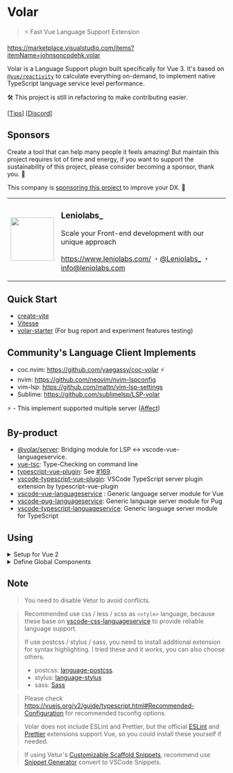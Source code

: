 # Volar

> ⚡ Fast Vue Language Support Extension

https://marketplace.visualstudio.com/items?itemName=johnsoncodehk.volar

Volar is a Language Support plugin built specifically for Vue 3. It's based on [`@vue/reactivity`](https://www.npmjs.com/package/@vue/reactivity) to calculate everything on-demand, to implement native TypeScript language service level performance.

🛠️ This project is still in refactoring to make contributing easier.

[[Tips](https://github.com/johnsoncodehk/volar/issues/53)] [[Discord](https://discord.gg/5bnSSSSBbK)]

## Sponsors

Create a tool that can help many people it feels amazing! But maintain this project requires lot of time and energy, if you want to support the sustainability of this project, please consider becoming a sponsor, thank you. 🙏

This company is [sponsoring this project](https://github.com/sponsors/johnsoncodehk) to improve your DX. 💪

<table>
  <tr>
    <td>
      <a href="https://github.com/Leniolabs">
        <img itemprop="image" src="https://github.com/Leniolabs.png" width="100" height="100">
      </a>
    </td>
    <td>
      <h3>Leniolabs_</h3>
      <p>Scale your Front-end development with our unique approach</p>
      <p>
        <a href="https://www.leniolabs.com/">https://www.leniolabs.com/</a>
        ・<a href="https://twitter.com/Leniolabs_">@Leniolabs_</a>
        ・<a href="mailto:info@leniolabs.com">info@leniolabs.com</a>
      </p>
    </td>
  </tr>
</table>

## Quick Start

- [create-vite](https://github.com/vitejs/vite/tree/main/packages/create-vite/template-vue-ts)
- [Vitesse](https://github.com/antfu/vitesse)
- [volar-starter](https://github.com/johnsoncodehk/volar-starter) (For bug report and experiment features testing)

## Community's Language Client Implements

- coc.nvim: https://github.com/yaegassy/coc-volar ⚡
- nvim: https://github.com/neovim/nvim-lspconfig
- vim-lsp: https://github.com/mattn/vim-lsp-settings
- Sublime: https://github.com/sublimelsp/LSP-volar

⚡ - This implement supported multiple server ([Affect](https://github.com/johnsoncodehk/volar/discussions/441#discussioncomment-1263173))

## By-product

- [@volar/server](https://www.npmjs.com/package/@volar/server): Bridging module for LSP <-> vscode-vue-languageservice.
- [vue-tsc](https://github.com/johnsoncodehk/vue-tsc): Type-Checking on command line
- [typescript-vue-plugin](https://www.npmjs.com/package/typescript-vue-plugin): See [#169](https://github.com/johnsoncodehk/volar/issues/169#issuecomment-832377254).
- [vscode-typescript-vue-plugin](https://marketplace.visualstudio.com/items?itemName=johnsoncodehk.vscode-typescript-vue-plugin): VSCode TypeScript server plugin extension by typescript-vue-plugin
- [vscode-vue-languageservice](https://www.npmjs.com/package/vscode-vue-languageservice) : Generic language server module for Vue
- [vscode-pug-languageservice](https://www.npmjs.com/package/vscode-pug-languageservice): Generic language server module for Pug
- [vscode-typescript-languageservice](https://www.npmjs.com/package/vscode-typescript-languageservice): Generic language server module for TypeScript

## Using

<details>
<summary>Setup for Vue 2</summary>

1. Add `@vue/runtime-dom`

This extension required Vue 3 types from the `@vue/runtime-dom`.

Vue 3 in itself includes the package `@vue/runtime-dom`. For Vue 2 you will have to install this package yourself:

```jsonc
// package.json
{
  "devDependencies": {
    "@vue/runtime-dom": "latest"
  }
}
```

2. Remove `Vue.extend`

Template type-checking do not support with `Vue.extend`, you can use [composition-api](https://github.com/vuejs/composition-api), [vue-class-component](https://github.com/vuejs/vue-class-component), or `export default { ... }` instead of `export default Vue.extend`.

3. Support Vue 2 template

Volar preferentially supports Vue 3. Vue 3 and Vue 2 template has some different. You need to set the `experimentalCompatMode` option to support Vue 2 template.

```jsonc
// tsconfig.json
{
  "compilerOptions": {
    ...
  },
  "vueCompilerOptions": {
    "experimentalCompatMode": 2
  },
}
```

</details>

<details>
<summary>Define Global Components</summary>

PR: https://github.com/vuejs/vue-next/pull/3399

Local components, Built-in components, native HTML elements Type-Checking is available with no configuration.

For Global components, you need to define `GlobalComponents` interface, for example:

```typescript
// components.d.ts
declare module '@vue/runtime-core' {
  export interface GlobalComponents {
    RouterLink: typeof import('vue-router')['RouterLink']
    RouterView: typeof import('vue-router')['RouterView']
  }
}

export {}
```

</details>

## Note

> You need to disable Vetur to avoid conflicts.

> Recommended use css / less / scss as `<style>` language, because these base on [vscode-css-languageservice](https://github.com/microsoft/vscode-css-languageservice) to provide reliable language support.
>
> If use postcss / stylus / sass, you need to install additional extension for syntax highlighting. I tried these and it works, you can also choose others.
>
> - postcss: [language-postcss](https://marketplace.visualstudio.com/items?itemName=cpylua.language-postcss).
> - stylus: [language-stylus](https://marketplace.visualstudio.com/items?itemName=sysoev.language-stylus)
> - sass: [Sass](https://marketplace.visualstudio.com/items?itemName=Syler.sass-indented)

> Please check https://vuejs.org/v2/guide/typescript.html#Recommended-Configuration for recommended tsconfig options.

> Volar does not include ESLint and Prettier, but the official [ESLint](https://marketplace.visualstudio.com/items?itemName=dbaeumer.vscode-eslint) and [Prettier](https://marketplace.visualstudio.com/items?itemName=esbenp.prettier-vscode) extensions support Vue, so you could install these yourself if needed.

> If using Vetur's [Customizable Scaffold Snippets](https://vuejs.github.io/vetur/guide/snippet.html#customizable-scaffold-snippets), recommend use [Snippet Generator](https://marketplace.visualstudio.com/items?itemName=wenfangdu.snippet-generator) convert to VSCode Snippets.
